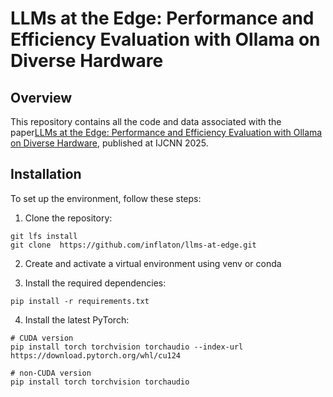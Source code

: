 # LLMs at the Edge: Performance and Efficiency Evaluation with Ollama on Diverse Hardware

## Overview

This repository contains all the code and data associated with the paper[LLMs at the Edge: Performance and Efficiency Evaluation with Ollama on Diverse Hardware](IJCNN_2025_Paper_ID_1443__LLMs_at_the_Edge__Performance_and_Efficiency_Evaluation_with_Ollama_on_Diverse_Hardware.pdf), published at IJCNN 2025.

## Installation

To set up the environment, follow these steps:

1.  Clone the repository:

```
git lfs install
git clone  https://github.com/inflaton/llms-at-edge.git
```

2. Create and activate a virtual environment using venv or conda

3. Install the required dependencies: 
```
pip install -r requirements.txt
```

4. Install the latest PyTorch: 

```
# CUDA version
pip install torch torchvision torchaudio --index-url https://download.pytorch.org/whl/cu124

# non-CUDA version
pip install torch torchvision torchaudio
```
